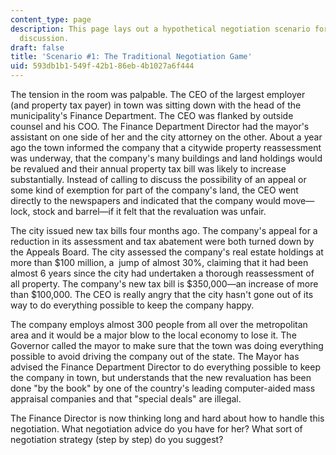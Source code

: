 ```yaml
---
content_type: page
description: This page lays out a hypothetical negotiation scenario for thought and
  discussion.
draft: false
title: 'Scenario #1: The Traditional Negotiation Game'
uid: 593db1b1-549f-42b1-86eb-4b1027a6f444
---
```

The tension in the room was palpable. The CEO of the largest employer (and property tax payer) in town was sitting down with the head of the municipality's Finance Department. The CEO was flanked by outside counsel and his COO. The Finance Department Director had the mayor's assistant on one side of her and the city attorney on the other. About a year ago the town informed the company that a citywide property reassessment was underway, that the company's many buildings and land holdings would be revalued and their annual property tax bill was likely to increase substantially. Instead of calling to discuss the possibility of an appeal or some kind of exemption for part of the company's land, the CEO went directly to the newspapers and indicated that the company would move—lock, stock and barrel—if it felt that the revaluation was unfair. 

The city issued new tax bills four months ago. The company's appeal for a reduction in its assessment and tax abatement were both turned down by the Appeals Board. The city assessed the company's real estate holdings at more than $100 million, a  jump of almost 30%, claiming that it had been almost 6 years since the city had undertaken a thorough reassessment of all property. The company's new tax bill is $350,000—an increase of more than $100,000. The CEO is really angry that the city hasn't gone out of its way to do everything possible to keep the company happy. 

The company employs almost 300 people from all over the metropolitan area and it would be a major blow to the local economy to lose it. The Governor called the mayor to make sure that the town was doing everything possible to avoid driving the company out of the state. The Mayor has advised the Finance Department Director to do everything possible to keep the company in town, but understands that the new revaluation has been done "by the book" by one of the country's leading computer-aided mass appraisal companies and that "special deals" are illegal. 

The Finance Director is now thinking long and hard about how to handle this negotiation. What negotiation advice do you have for her? What sort of negotiation strategy (step by step) do you suggest?